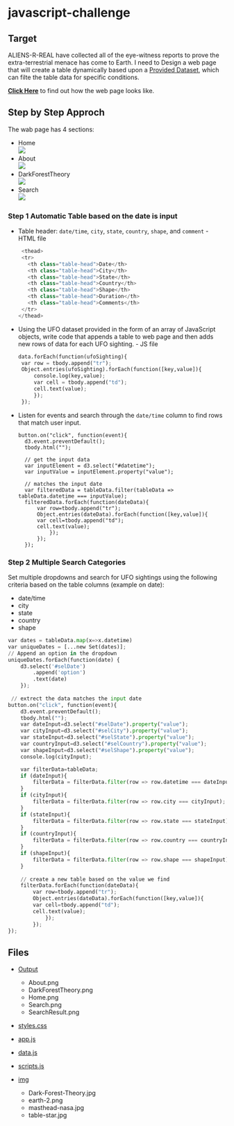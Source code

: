 # javascript-challenge

## Target

ALIENS-R-REAL have collected all of the eye-witness reports to prove the extra-terrestrial menace has come to Earth. I need to Design a web page that will create a table dynamically based upon a [Provided Dataset](static/js/data.js), which can filte the table data for specific conditions. <br/>

[**Click Here**](https://ash-tao.github.io/javascript-challenge/) to find out how the web page looks like. <br/>


## Step by Step Approch

The wab page has 4 sections:<br/>
- Home<br/>
<img src="https://github.com/Ash-Tao/javascript-challenge/blob/main/output/Home.png"><br/>
- About<br/>
<img src="https://github.com/Ash-Tao/javascript-challenge/blob/main/output/About.png"><br/>
- DarkForestTheory<br/>
<img src="https://github.com/Ash-Tao/javascript-challenge/blob/main/output/DarkForestTheory.png"><br/>
- Search<br/>
<img src="https://github.com/Ash-Tao/javascript-challenge/blob/main/output/Search.png"><br/>

### Step 1 Automatic Table based on the date is input

- Table header: `date/time`, `city`, `state`, `country`, `shape`, and `comment` - HTML file<br/>
  ``` python
   <thead>
   <tr>
     <th class="table-head">Date</th>
     <th class="table-head">City</th>
     <th class="table-head">State</th>
     <th class="table-head">Country</th>
     <th class="table-head">Shape</th>
     <th class="table-head">Duration</th>
     <th class="table-head">Comments</th>
   </tr>
  </thead>
  ```
  
 - Using the UFO dataset provided in the form of an array of JavaScript objects, write code that appends a table to web page and then adds new rows of data for each UFO sighting. - JS file<br/>
   ``` python
   data.forEach(function(ufoSighting){
    var row = tbody.append("tr");
    Object.entries(ufoSighting).forEach(function([key,value]){
        console.log(key,value);
        var cell = tbody.append("td");
        cell.text(value);
        });
    });
    ```

- Listen for events and search through the `date/time` column to find rows that match user input.<br/>
  ``` puthon
  button.on("click", function(event){
    d3.event.preventDefault();
    tbody.html("");

    // get the input data
    var inputElement = d3.select("#datetime"); 
    var inputValue = inputElement.property("value");

    // matches the input date
    var filteredData = tableData.filter(tableData => tableData.datetime === inputValue);
    filteredData.forEach(function(dateData){
        var row=tbody.append("tr");
        Object.entries(dateData).forEach(function([key,value]){
        var cell=tbody.append("td");
        cell.text(value);
            });
        });
    });
  ```
### Step 2 Multiple Search Categories

Set multiple dropdowns and search for UFO sightings using the following criteria based on the table columns (example on date):<br/>
- date/time<br/>
- city<br/>
- state<br/>
- country<br/>
- shape<br/>
``` python
var dates = tableData.map(x=>x.datetime)
var uniqueDates = [...new Set(dates)];
// Append an option in the dropdown
uniqueDates.forEach(function(date) {
    d3.select('#selDate')
        .append('option')
        .text(date)
    });
 
 // extrect the data matches the input date
button.on("click", function(event){
    d3.event.preventDefault();
    tbody.html("");
    var dateInput=d3.select("#selDate").property("value");
    var cityInput=d3.select("#selCity").property("value");
    var stateInput=d3.select("#selState").property("value");
    var countryInput=d3.select("#selCountry").property("value");
    var shapeInput=d3.select("#selShape").property("value");
    console.log(cityInput);

    var filterData=tableData;
    if (dateInput){
        filterData = filterData.filter(row => row.datetime === dateInput);       
    }
    if (cityInput){
        filterData = filterData.filter(row => row.city === cityInput);       
    }
    if (stateInput){
        filterData = filterData.filter(row => row.state === stateInput);       
    }
    if (countryInput){
        filterData = filterData.filter(row => row.country === countryInput);       
    }
    if (shapeInput){
        filterData = filterData.filter(row => row.shape === shapeInput);       
    }
    
    // create a new table based on the value we find
    filterData.forEach(function(dateData){
        var row=tbody.append("tr");
        Object.entries(dateData).forEach(function([key,value]){
        var cell=tbody.append("td");
        cell.text(value);
            });
        });
});
```

## Files
- [Output](output)<br/>
  - About.png<br/>
  - DarkForestTheory.png<br/>
  - Home.png<br/>
  - Search.png<br/>
  - SearchResult.png<br/>

- [styles.css](https://github.com/Ash-Tao/javascript-challenge/tree/main/static/css)<br/>
- [app.js](https://github.com/Ash-Tao/javascript-challenge/blob/main/static/js/app.js)<br/>
- [data.js](https://github.com/Ash-Tao/javascript-challenge/blob/main/static/js/data.js)<br/>
- [scripts.js](https://github.com/Ash-Tao/javascript-challenge/blob/main/static/js/scripts.js)<br/>

- [img](static/assets/img)<br/>
  - Dark-Forest-Theory.jpg<br/>
  - earth-2.png<br/>
  - masthead-nasa.jpg<br/>
  - table-star.jpg<br/>
